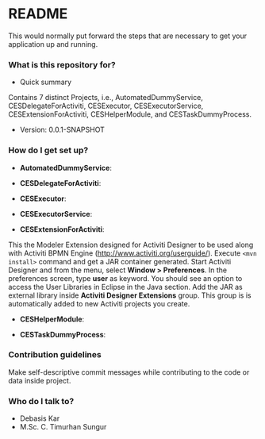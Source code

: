 # README #

This would normally put forward the steps that are necessary to get your application up and running.

### What is this repository for? ###

* Quick summary

Contains 7 distinct Projects, i.e., AutomatedDummyService, CESDelegateForActiviti, CESExecutor, CESExecutorService, CESExtensionForActiviti, CESHelperModule, and CESTaskDummyProcess.

* Version: 0.0.1-SNAPSHOT

### How do I get set up? ###

* **AutomatedDummyService**:

* **CESDelegateForActiviti**:

* **CESExecutor**:

* **CESExecutorService**:

* **CESExtensionForActiviti**:

This the Modeler Extension designed for Activiti Designer to be used along with Activiti BPMN Engine (http://www.activiti.org/userguide/).
Execute `<mvn install>` command and get a JAR container generated. Start Activiti Designer and from the menu, select **Window > Preferences**.
In the preferences screen, type **user** as keyword. You should see an option to access the User Libraries in Eclipse in the Java section.
Add the JAR as external library inside **Activiti Designer Extensions** group. This group is is automatically added to new Activiti projects you create. 

* **CESHelperModule**:

* **CESTaskDummyProcess**:

### Contribution guidelines ###
Make self-descriptive commit messages while contributing to the code or data inside project.

### Who do I talk to? ###

* Debasis Kar
* M.Sc. C. Timurhan Sungur
